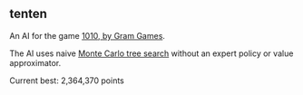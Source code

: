 tenten
------

An AI for the game [1010, by Gram Games](http://1010ga.me).

The AI uses naive [Monte Carlo tree
search](https://en.wikipedia.org/wiki/Monte_Carlo_tree_search) without an
expert policy or value approximator.

Current best: 2,364,370 points
